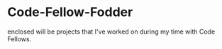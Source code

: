 # Code-Fellow-Fodder
enclosed will be projects that I've worked on during my time with Code Fellows.
